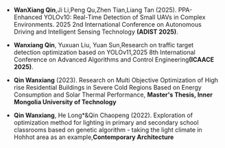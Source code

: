 - <strong>WanXiang Qin</strong>,Ji Li,Peng Qu,Zhen Tian,Liang Tan (2025). PPA-Enhanced YOLOv10: Real-Time Detection of Small UAVs in Complex Environments. 2025 2nd International Conference on Autonomous Driving and Intelligent Sensing Technology <strong>(ADIST 2025)</strong>.

- <strong>Wanxiang Qin</strong>, Yuxuan Liu, Yuan Sun,Research on traffic target detection optimization based on YOLOv11,2025 8th International Conference on Advanced Algorithms and Control Engineering<strong>(ICAACE 2025)</strong>.

- <strong>Qin Wanxiang</strong> (2023). Research on Multi Objective Optimization of High rise Residential Buildings in Severe Cold Regions Based on Energy Consumption and Solar Thermal Performance, <strong>Master's Thesis, Inner Mongolia University of Technology</strong>

- <strong>Qin Wanxiang</strong>, He Long*&Qin Chaopeng (2022). Exploration of optimization method for lighting in primary and secondary school classrooms based on genetic algorithm - taking the light climate in Hohhot area as an example,<strong>Contemporary Architecture</strong>

